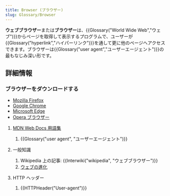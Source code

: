 ```yaml
---
title: Browser (ブラウザー)
slug: Glossary/Browser
---
```

**ウェブブラウザー**または**ブラウザー**は、{{Glossary("World Wide Web","ウェブ")}}からページを取得して表示するプログラムで、ユーザーが{{Glossary("hyperlink","ハイパーリンク")}}を通して更に他のページへアクセスできます。ブラウザーは{{Glossary("user agent","ユーザーエージェント")}}の最もなじみ深い形です。

## 詳細情報

### ブラウザーをダウンロードする

- [Mozilla Firefox](https://www.mozilla.org/ja/firefox/)
- [Google Chrome](https://www.google.com/chrome/)
- [Microsoft Edge](https://www.microsoft.com/ja-JP/edge)
- [Opera ブラウザー](https://www.opera.com/)

1. [MDN Web Docs 用語集](/ja/docs/Glossary)

    1. {{Glossary("user agent", "ユーザーエージェント")}}

2. 一般知識

    1. Wikipedia 上の記事: {{Interwiki("wikipedia", "ウェブブラウザー")}}
    2. [ウェブの進化](http://www.evolutionoftheweb.com/)

3. HTTP ヘッダー

    1. {{HTTPHeader("User-agent")}}
